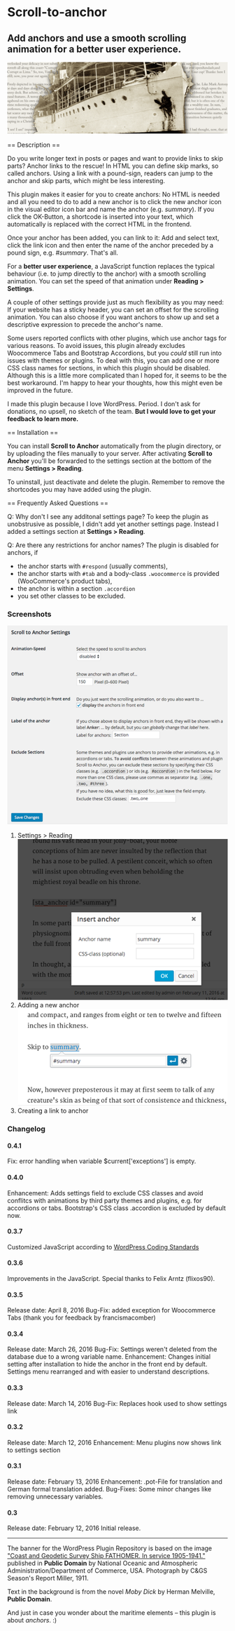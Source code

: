 # Scroll-to-anchor

## Add anchors and use a smooth scrolling animation for a better user experience.

![Scroll-to-anchor](/assets/banner-1544x500.png)

== Description ==

Do you write longer text in posts or pages and want to provide links to skip parts? Anchor links to the rescue! In HTML you can define skip marks, so called anchors. Using a link with a pound-sign, readers can jump to the anchor and skip parts, which might be less interesting.

This plugin makes it easier for you to create anchors: No HTML is needed  and all you need to do to add a new anchor is to click the new anchor icon in the visual editor icon bar and name the anchor (e.g. _summary_). If you click the OK-Button, a shortcode is inserted into your text, which automatically is replaced with the correct HTML in the frontend.

Once your anchor has been added, you can link to it: Add and select text, click the link icon and then enter the name of the anchor preceded by a pound sign, e.g. _#summary_. That's all.

For a <strong>better user experience</strong>, a JavaScript function replaces the typical behaviour (i.e. to jump directly to the anchor) with a smooth scrolling animation. You can set the speed of that animation under **Reading > Settings**.

A couple of other settings provide just as much flexibility as you may need: If your website has a sticky header, you can set an offset for the scrolling animation. You can also choose if you want anchors to show up and set a descriptive expression to precede the anchor's name.

Some users reported conflicts with other plugins, which use anchor tags for various reasons. To avoid issues, this plugin already excludes Woocommerce Tabs and Bootstrap Accordions, but you _could_ still run into issues with themes or plugins. To deal with this, you can add one or more CSS class names for sections, in which this plugin should be disabled. Although this is a little more complicated than I hoped for, it seems to be the best workaround. I'm happy to hear your thoughts, how this might even be improved in the future.

I made this plugin because I love WordPress. Period. I don't ask for donations, no upsell, no sketch of the team. **But I would love to get your feedback to learn more.**

== Installation ==

You can install **Scroll to Anchor** automatically from the plugin directory, or by uploading the files manually to your server. After activating **Scroll to Anchor** you'll be forwarded to the settings section at the bottom of the menu **Settings > Reading**.

To uninstall, just deactivate and delete the plugin. Remember to remove the shortcodes you may have added using the plugin.

== Frequently Asked Questions ==

Q: Why don't I see any additonal settings page?
To keep the plugin as unobstrusive as possible, I didn't add yet another settings page. Instead I added a settings section at **Settings > Reading**.

Q: Are there any restrictions for anchor names?
The plugin is disabled for anchors, if
* the anchor starts with <code>#respond</code> (usually comments),
* the anchor starts with <code>#tab</code> and a body-class <code>.woocommerce</code> is provided (WooCommerce's product tabs),
* the anchor is within a section <code>.accordion</code>
* you set other classes to be excluded.

### Screenshots ###
![Settings > Reading](https://github.com/pixolin/scroll-to-anchor/blob/master/assets/screenshot-1.png)
1. Settings > Reading
![Adding a new anchor](https://github.com/pixolin/scroll-to-anchor/blob/master/assets/screenshot-2.png)
2. Adding a new anchor
![Creating link to anchor](https://github.com/pixolin/scroll-to-anchor/blob/master/assets/screenshot-3.png)
3. Creating a link to anchor

### Changelog ###
#### 0.4.1 ####
Fix: error handling when variable $current['exceptions'] is empty.

#### 0.4.0 ####
Enhancement: Adds settings field to exclude CSS classes and avoid conflitcs with animations by third party themes and plugins, e.g. for accordions or tabs. Bootstrap's CSS class .accordion is excluded by default now.

#### 0.3.7 ####
Customized JavaScript according to [WordPress Coding Standards](https://make.wordpress.org/core/handbook/best-practices/coding-standards/javascript/)

#### 0.3.6 ####
Improvements in the JavaScript. Special thanks to Felix Arntz (flixos90).

#### 0.3.5 ##
Release date: April 8, 2016
Bug-Fix: added exception for Woocommerce Tabs
(thank you for feedback by francismacomber)

#### 0.3.4 ####
Release date: March 26, 2016
Bug-Fix: Settings weren't deleted from the database due to a wrong variable name.
Enhancement: Changes initial setting after installation to hide the anchor in the front end by default. Settings menu rearranged and with easier to understand descriptions.

#### 0.3.3 ####
Release date: March 14, 2016
Bug-Fix: Replaces hook used to show settings link

#### 0.3.2 ####
Release date: March 12, 2016
Enhancement: Menu plugins now shows link to settings section

#### 0.3.1 ####
Release date: February 13, 2016
Enhancement: .pot-File for translation and German formal translation added.
Bug-Fixes:   Some minor changes like removing unnecessary variables.

#### 0.3 ####
Release date: February 12, 2016
Initial release.

-----
The banner for the WordPress Plugin Repository is based on the image ["Coast and Geodetic Survey Ship FATHOMER. In service 1905-1941."](http://www.photolib.noaa.gov/htmls/theb0139.htm) published in **Public Domain** by National Oceanic and Atmospheric Administration/Department of Commerce, USA. Photograph by C&GS Season's Report Miller, 1911.

Text in the background is from the novel *Moby Dick* by Herman Melville, **Public Domain**.

And just in case you wonder about the maritime elements – this plugin is about *anchors*. :)
